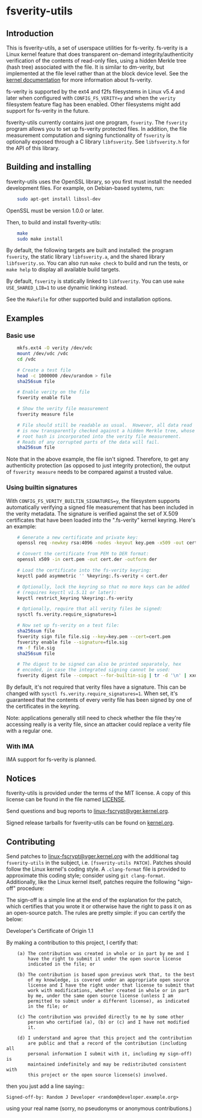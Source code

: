 # fsverity-utils

## Introduction

This is fsverity-utils, a set of userspace utilities for fs-verity.
fs-verity is a Linux kernel feature that does transparent on-demand
integrity/authenticity verification of the contents of read-only
files, using a hidden Merkle tree (hash tree) associated with the
file.  It is similar to dm-verity, but implemented at the file level
rather than at the block device level.  See the [kernel
documentation](https://www.kernel.org/doc/html/latest/filesystems/fsverity.html)
for more information about fs-verity.

fs-verity is supported by the ext4 and f2fs filesystems in Linux v5.4
and later when configured with `CONFIG_FS_VERITY=y` and when the
`verity` filesystem feature flag has been enabled.  Other filesystems
might add support for fs-verity in the future.

fsverity-utils currently contains just one program, `fsverity`.  The
`fsverity` program allows you to set up fs-verity protected files.
In addition, the file measurement computation and signing
functionality of `fsverity` is optionally exposed through a C library
`libfsverity`.  See `libfsverity.h` for the API of this library.

## Building and installing

fsverity-utils uses the OpenSSL library, so you first must install the
needed development files.  For example, on Debian-based systems, run:

```bash
    sudo apt-get install libssl-dev
```

OpenSSL must be version 1.0.0 or later.

Then, to build and install fsverity-utils:

```bash
    make
    sudo make install
```

By default, the following targets are built and installed: the program
`fsverity`, the static library `libfsverity.a`, and the shared library
`libfsverity.so`.  You can also run `make check` to build and run the
tests, or `make help` to display all available build targets.

By default, `fsverity` is statically linked to `libfsverity`.  You can
use `make USE_SHARED_LIB=1` to use dynamic linking instead.

See the `Makefile` for other supported build and installation options.

## Examples

### Basic use

```bash
    mkfs.ext4 -O verity /dev/vdc
    mount /dev/vdc /vdc
    cd /vdc

    # Create a test file
    head -c 1000000 /dev/urandom > file
    sha256sum file

    # Enable verity on the file
    fsverity enable file

    # Show the verity file measurement
    fsverity measure file

    # File should still be readable as usual.  However, all data read
    # is now transparently checked against a hidden Merkle tree, whose
    # root hash is incorporated into the verity file measurement.
    # Reads of any corrupted parts of the data will fail.
    sha256sum file
```

Note that in the above example, the file isn't signed.  Therefore, to
get any authenticity protection (as opposed to just integrity
protection), the output of `fsverity measure` needs to be compared
against a trusted value.

### Using builtin signatures

With `CONFIG_FS_VERITY_BUILTIN_SIGNATURES=y`, the filesystem supports
automatically verifying a signed file measurement that has been
included in the verity metadata.  The signature is verified against
the set of X.509 certificates that have been loaded into the
".fs-verity" kernel keyring.  Here's an example:

```bash
    # Generate a new certificate and private key:
    openssl req -newkey rsa:4096 -nodes -keyout key.pem -x509 -out cert.pem

    # Convert the certificate from PEM to DER format:
    openssl x509 -in cert.pem -out cert.der -outform der

    # Load the certificate into the fs-verity keyring:
    keyctl padd asymmetric '' %keyring:.fs-verity < cert.der

    # Optionally, lock the keyring so that no more keys can be added
    # (requires keyctl v1.5.11 or later):
    keyctl restrict_keyring %keyring:.fs-verity

    # Optionally, require that all verity files be signed:
    sysctl fs.verity.require_signatures=1

    # Now set up fs-verity on a test file:
    sha256sum file
    fsverity sign file file.sig --key=key.pem --cert=cert.pem
    fsverity enable file --signature=file.sig
    rm -f file.sig
    sha256sum file

    # The digest to be signed can also be printed separately, hex
    # encoded, in case the integrated signing cannot be used:
    fsverity digest file --compact --for-builtin-sig | tr -d '\n' | xxd -p -r | openssl smime -sign -in /dev/stdin ...
```

By default, it's not required that verity files have a signature.
This can be changed with `sysctl fs.verity.require_signatures=1`.
When set, it's guaranteed that the contents of every verity file has
been signed by one of the certificates in the keyring.

Note: applications generally still need to check whether the file
they're accessing really is a verity file, since an attacker could
replace a verity file with a regular one.

### With IMA

IMA support for fs-verity is planned.

## Notices

fsverity-utils is provided under the terms of the MIT license.  A copy
of this license can be found in the file named [LICENSE](LICENSE).

Send questions and bug reports to linux-fscrypt@vger.kernel.org.

Signed release tarballs for fsverity-utils can be found on
[kernel.org](https://kernel.org/pub/linux/kernel/people/ebiggers/fsverity-utils/).

## Contributing

Send patches to linux-fscrypt@vger.kernel.org with the additional tag
`fsverity-utils` in the subject, i.e. `[fsverity-utils PATCH]`.
Patches should follow the Linux kernel's coding style.  A
`.clang-format` file is provided to approximate this coding style;
consider using `git clang-format`.  Additionally, like the Linux
kernel itself, patches require the following "sign-off" procedure:

The sign-off is a simple line at the end of the explanation for the
patch, which certifies that you wrote it or otherwise have the right
to pass it on as an open-source patch.  The rules are pretty simple:
if you can certify the below:

Developer's Certificate of Origin 1.1

By making a contribution to this project, I certify that:

        (a) The contribution was created in whole or in part by me and I
            have the right to submit it under the open source license
            indicated in the file; or

        (b) The contribution is based upon previous work that, to the best
            of my knowledge, is covered under an appropriate open source
            license and I have the right under that license to submit that
            work with modifications, whether created in whole or in part
            by me, under the same open source license (unless I am
            permitted to submit under a different license), as indicated
            in the file; or

        (c) The contribution was provided directly to me by some other
            person who certified (a), (b) or (c) and I have not modified
            it.

        (d) I understand and agree that this project and the contribution
            are public and that a record of the contribution (including all
            personal information I submit with it, including my sign-off) is
            maintained indefinitely and may be redistributed consistent with
            this project or the open source license(s) involved.

then you just add a line saying::

	Signed-off-by: Random J Developer <random@developer.example.org>

using your real name (sorry, no pseudonyms or anonymous contributions.)
